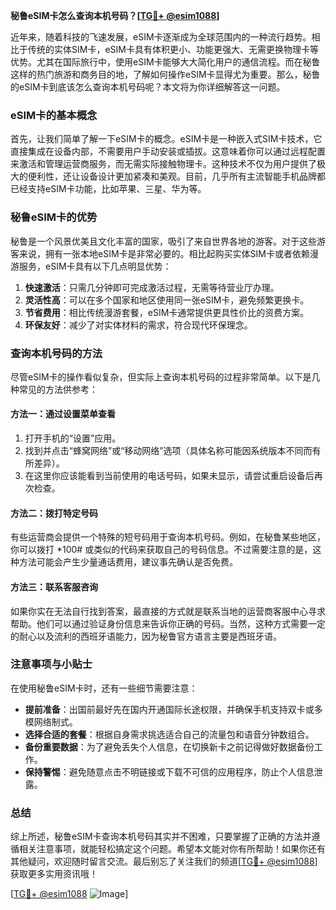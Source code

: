 **秘鲁eSIM卡怎么查询本机号码？[[TG💪+ @esim1088](https://t.me/s/esim1088)]**

近年来，随着科技的飞速发展，eSIM卡逐渐成为全球范围内的一种流行趋势。相比于传统的实体SIM卡，eSIM卡具有体积更小、功能更强大、无需更换物理卡等优势。尤其在国际旅行中，使用eSIM卡能够大大简化用户的通信流程。而在秘鲁这样的热门旅游和商务目的地，了解如何操作eSIM卡显得尤为重要。那么，秘鲁的eSIM卡到底该怎么查询本机号码呢？本文将为你详细解答这一问题。

### eSIM卡的基本概念

首先，让我们简单了解一下eSIM卡的概念。eSIM卡是一种嵌入式SIM卡技术，它直接集成在设备内部，不需要用户手动安装或插拔。这意味着你可以通过远程配置来激活和管理运营商服务，而无需实际接触物理卡。这种技术不仅为用户提供了极大的便利性，还让设备设计更加紧凑和美观。目前，几乎所有主流智能手机品牌都已经支持eSIM卡功能，比如苹果、三星、华为等。

### 秘鲁eSIM卡的优势

秘鲁是一个风景优美且文化丰富的国家，吸引了来自世界各地的游客。对于这些游客来说，拥有一张本地eSIM卡是非常必要的。相比起购买实体SIM卡或者依赖漫游服务，eSIM卡具有以下几点明显优势：

1. **快速激活**：只需几分钟即可完成激活过程，无需等待营业厅办理。
2. **灵活性高**：可以在多个国家和地区使用同一张eSIM卡，避免频繁更换卡。
3. **节省费用**：相比传统漫游套餐，eSIM卡通常提供更具性价比的资费方案。
4. **环保友好**：减少了对实体材料的需求，符合现代环保理念。

### 查询本机号码的方法

尽管eSIM卡的操作看似复杂，但实际上查询本机号码的过程非常简单。以下是几种常见的方法供参考：

#### 方法一：通过设置菜单查看
1. 打开手机的“设置”应用。
2. 找到并点击“蜂窝网络”或“移动网络”选项（具体名称可能因系统版本不同而有所差异）。
3. 在这里你应该能看到当前使用的电话号码，如果未显示，请尝试重启设备后再次检查。

#### 方法二：拨打特定号码
有些运营商会提供一个特殊的短号码用于查询本机号码。例如，在秘鲁某些地区，你可以拨打 *100# 或类似的代码来获取自己的号码信息。不过需要注意的是，这种方法可能会产生少量通话费用，建议事先确认是否免费。

#### 方法三：联系客服咨询
如果你实在无法自行找到答案，最直接的方式就是联系当地的运营商客服中心寻求帮助。他们可以通过验证身份信息来告诉你正确的号码。当然，这种方式需要一定的耐心以及流利的西班牙语能力，因为秘鲁官方语言主要是西班牙语。

### 注意事项与小贴士

在使用秘鲁eSIM卡时，还有一些细节需要注意：

- **提前准备**：出国前最好先在国内开通国际长途权限，并确保手机支持双卡或多模网络制式。
- **选择合适的套餐**：根据自身需求挑选适合自己的流量包和语音分钟数组合。
- **备份重要数据**：为了避免丢失个人信息，在切换新卡之前记得做好数据备份工作。
- **保持警惕**：避免随意点击不明链接或下载不可信的应用程序，防止个人信息泄露。

### 总结

综上所述，秘鲁eSIM卡查询本机号码其实并不困难，只要掌握了正确的方法并遵循相关注意事项，就能轻松搞定这个问题。希望本文能对你有所帮助！如果你还有其他疑问，欢迎随时留言交流。最后别忘了关注我们的频道[[TG💪+ @esim1088](https://t.me/s/esim1088)]获取更多实用资讯哦！

[[TG💪+ @esim1088](https://t.me/s/esim1088) ![Image](https://i.postimg.cc/4NQfJmqS/Snipaste-2025-05-13-00-14-12.png)]